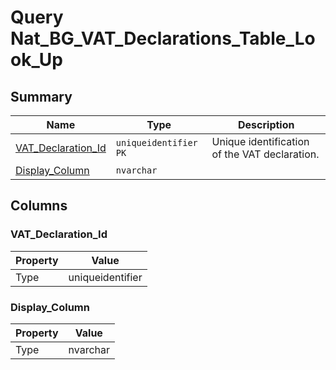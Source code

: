 # Query Nat_BG_VAT_Declarations_Table_Look_Up


## Summary

| Name | Type | Description |
| - | - | --- |
|[VAT_Declaration_Id](#vat_declaration_id)|`uniqueidentifier` `PK`|Unique identification of the VAT declaration.|
|[Display_Column](#display_column)|`nvarchar` ||

## Columns

### VAT_Declaration_Id

| Property | Value |
| - | - |
|Type|uniqueidentifier|

### Display_Column

| Property | Value |
| - | - |
|Type|nvarchar|


